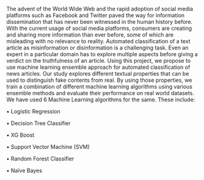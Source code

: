 The advent of the World Wide Web and the rapid adoption of social media platforms such as Facebook and Twitter paved the way for information dissemination that has never been witnessed in the human history before. 
With the current usage of social media platforms, consumers are creating and sharing more information than ever before, some of which are misleading with no relevance to reality. 
Automated classification of a text article as misinformation or disinformation is a challenging task. Even an expert in a particular domain has to explore multiple aspects before giving a verdict on the truthfulness of an article.
Using this project, we propose to use machine learning ensemble approach for automated classification of news articles. 
Our study explores different textual properties that can be used to distinguish fake contents from real. 
By using those properties, we train a combination of different machine learning algorithms using various ensemble methods and evaluate their performance on real world datasets. 
We have used 6 Machine Learning algorithms for the same. These include:

• Logistic Regression

• Decision Tree Classifier

• XG Boost

• Support Vector Machine (SVM)

• Random Forest Classifier

• Naïve Bayes
